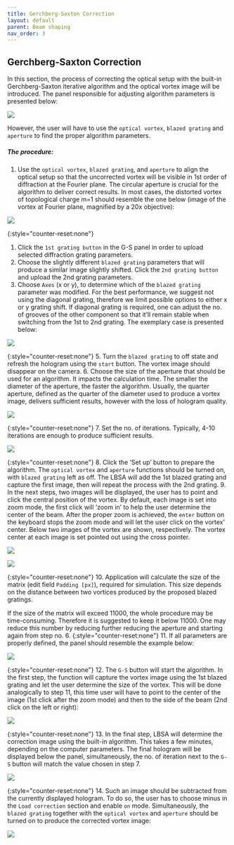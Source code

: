 ```yaml
---
title: Gerchberg-Saxton Correction
layout: default
parent: Beam shaping
nav_order: 3
---
```

## [](#header-2)Gerchberg-Saxton Correction

In this section, the process of correcting the optical setup with the built-in Gerchberg-Saxton iterative algorithm and the optical vortex image will be introduced. The panel responsible for adjusting algorithm parameters is presented below:

![](/lbsa/assets/images/GS_empty.png)
 

However, the user will have to use the `optical vortex`, `blazed grating` and `aperture` to find the proper algorithm parameters. 

##### [](#header-5)The procedure:

1.  Use the `optical vortex`, `blazed grating`, and `aperture` to align the optical setup so that the uncorrected vortex will be visible in 1st order of diffraction at the Fourier plane. The circular aperture is crucial for the algorithm to deliver correct results. In most cases, the distorted vortex of topological charge m=1 should resemble the one below (image of the vortex at Fourier plane, magnified by a 20x objective):

![](/lbsa/assets/images/Uncorrected.png)

{:style="counter-reset:none"}
1.  Click the `1st grating button` in the G-S panel in order to upload selected diffraction grating parameters. 
1.  Choose the slightly different `blazed grating` parameters that will produce a similar image slightly shifted. Click the `2nd grating button` and upload the 2nd grating parameters.
1.  Choose `Axes` (x or y), to determine which of the `blazed grating` parameter was modified. For the best performance, we suggest not using the diagonal grating, therefore we limit possible options to either x or y grating shift. If diagonal grating is required, one can adjust the no. of grooves of the other component so that it’ll remain stable when switching from the 1st to 2nd grating. The exemplary case is presented below:

![](/lbsa/assets/images/GS_grating.png)

{:style="counter-reset:none"}
5.  Turn the `blazed grating` to off state and refresh the hologram using the `start` button. The vortex image should disappear on the camera. 
6.  Choose the size of the aperture that should be used for an algorithm. It impacts the calculation time. The smaller the diameter of the aperture, the faster the algorithm. Usually, the quarter aperture, defined as the quarter of the diameter used to produce a vortex image, delivers sufficient results, however with the loss of hologram quality. 

![](/lbsa/assets/images/GS_aperture.png)

{:style="counter-reset:none"}
7.  Set the no. of iterations. Typically, 4-10 iterations are enough to produce sufficient results.

![](/lbsa/assets/images/GS_iterations.png)

{:style="counter-reset:none"}
8.  Click the ‘Set up’ button to prepare the algorithm. The `optical vortex` and `aperture` functions should be turned on, with `blazed grating` left as off. The LBSA will add the 1st blazed grating and capture the first image, then will repeat the process with the 2nd grating. 
9.  In the next steps, two images will be displayed, the user has to point and click the central position of the vortex. By default, each image is set into zoom mode, the first click will ‘zoom in’ to help the user determine the center of the beam. After the proper zoom is achieved, the `enter` button on the keyboard stops the zoom mode and will let the user click on the vortex’ center. Below two images of the vortex are shown, respectively. The vortex center at each image is set pointed out using the cross pointer. 

![](/lbsa/assets/images/Ginput_1_cropped.png)

![](/lbsa/assets/images/Ginput_2_cropped.png)

{:style="counter-reset:none"}
10.  Application will calculate the size of the matrix (edit field `Padding [px]`), required for simulation. This size depends on the distance between two vortices produced by the proposed blazed gratings. 

If the size of the matrix will exceed 11000, the whole procedure may be time-consuming. Therefore it is suggested to keep it below 11000. One may reduce this number by reducing further reducing the aperture and starting again from step no. 6. 
{:style="counter-reset:none"}
11.  If all parameters are properly defined, the panel should resemble the example below:

![](/lbsa/assets/images/GS.png)

{:style="counter-reset:none"}
12.  The `G-S` button will start the algorithm. In the first step, the function will capture the vortex image using the 1st blazed grating and let the user determine the size of the vortex. This will be done analogically to step 11, this time user will have to point to the center of the image (1st click after the zoom mode) and then to the side of the beam (2nd click on the left or right):

![](/lbsa/assets/images/GS_clicks.png)

{:style="counter-reset:none"}
13.  In the final step, LBSA will determine the correction image using the built-in algorithm. This takes a few minutes, depending on the computer parameters. The final hologram will be displayed below the panel, simultaneously, the no. of iteration next to the `G-S` button will match the value chosen in step 7.

![](/lbsa/assets/images/GS_final.png)

{:style="counter-reset:none"}
14.  Such an image should be subtracted from the currently displayed hologram. To do so, the user has to choose minus in the `Load correction` section and enable `on` mode. Simultaneously, the `blazed grating` together with the `optical vortex` and `aperture` should be turned on to produce the corrected vortex image:

![](/lbsa/assets/images/Corrected.png)

